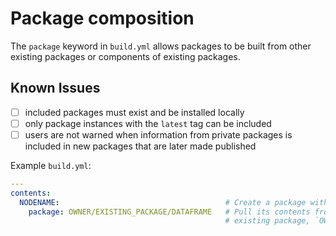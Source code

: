 # Package composition

The `package` keyword in `build.yml` allows packages to be built from other existing packages or components of existing packages.

## Known Issues

* [ ] included packages must exist and be installed locally
* [ ] only package instances with the `latest` tag can be included
* [ ] users are not warned when information from private packages is included in new packages that are later made published

Example `build.yml`:

```yaml
---
contents:
  NODENAME:                                     # Create a package with a node called `NODENAME`
    package: OWNER/EXISTING_PACKAGE/DATAFRAME   # Pull its contents from a node, `DATAFRAME`, in an
                                                # existing package, `OWNER/EXISTING_PACKAGE`.
```

